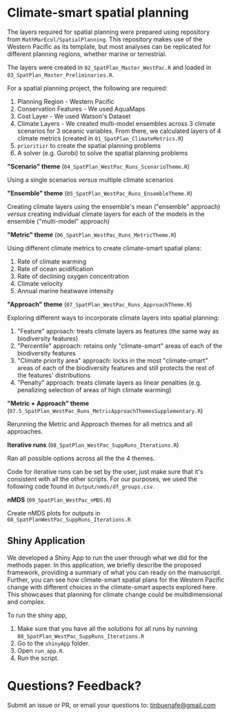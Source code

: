 # Climate-smart spatial planning

The layers required for spatial planning were prepared using repository from `MathMarEcol/SpatialPlanning`. This repository makes use of the Western Pacific as its template, but most analyses can be replicated for different planning regions, whether marine or terrestrial.

The layers were created in `02_SpatPlan_Master_WestPac.R` and loaded in `03_SpatPlan_Master_Preliminaries.R`.

For a spatial planning project, the following are required:
1. Planning Region - Western Pacific
2. Conservation Features - We used AquaMaps
3. Cost Layer - We used Watson's Dataset
4. Climate Layers - We created multi-model ensembles across 3 climate scenarios for 3 oceanic variables. From there, we calculated layers of 4 climate metrics (created in `01_SpatPlan_ClimateMetrics.R`)
5. `prioritizr` to create the spatial planning problems
6. A solver (e.g. Gurobi) to solve the spatial planning problems


__"Scenario" theme__ (`04_SpatPlan_WestPac_Runs_ScenarioTheme.R`)

Using a single scenarios _versus_ multiple climate scenarios


__"Ensemble" theme__ (`05_SpatPlan_WestPac_Runs_EnsembleTheme.R`)

Creating climate layers using the ensemble's mean ("ensemble" approach) _versus_ creating individual climate layers for each of the models in the ensemble ("multi-model" approach)


__"Metric" theme__ (`06_SpatPlan_WestPac_Runs_MetricTheme.R`)

Using different climate metrics to create climate-smart spatial plans:

1. Rate of climate warming
2. Rate of ocean acidification
3. Rate of declining oxygen concentration
4. Climate velocity
5. Annual marine heatwave intensity


__"Approach" theme__ (`07_SpatPlan_WestPac_Runs_ApproachTheme.R`)

Exploring different ways to incorporate climate layers into spatial planning:

1. "Feature" approach: treats climate layers as features (the same way as biodiversity features)
2. "Percentile" approach: retains only "climate-smart" areas of each of the biodiversity features
3. "Climate priority area" approach: locks in the most "climate-smart" areas of each of the biodiversity features and still protects the rest of the features' distributions
4. "Penalty" approach: treats climate layers as linear penalties (e.g. penalizing selection of areas of high climate warming)

__"Metric + Approach" theme__ (`07.5_SpatPlan_WestPac_Runs_MetricApproachThemesSupplementary.R`)

Rerunning the Metric and Approach themes for all metrics and all approaches.

__Iterative runs__ (`08_SpatPlan_WestPac_SuppRuns_Iterations.R`)

Ran all possible options across all the the 4 themes.

Code for iterative runs can be set by the user, just make sure that it's consistent with all the other scripts. For our purposes, we used the following code found in `Output/nmds/df_groups.csv`.

__nMDS__ (`09_SpatPlan_WestPac_nMDS.R`)

Create nMDS plots for outputs in `08_SpatPlanWestPac_SuppRuns_Iterations.R`


## Shiny Application

We developed a Shiny App to run the user through what we did for the methods paper. In this application, we briefly describe the proposed framework, providing a summary of what you can ready on the manuscript. Further, you can see how climate-smart spatial plans for the Western Pacific change with different choices in the climate-smart aspects explored here. This  showcases that planning for climate change could be multidimensional and complex.

To run the shiny app,

1. Make sure that you have all the solutions for all runs by running `08_SpatPlan_WestPac_SuppRuns_Iterations.R`
2. Go to the `shinyApp` folder.
3. Open `run_app.R`.
4. Run the script.


# Questions? Feedback?

Submit an issue or PR, or email your questions to: tinbuenafe@gmail.com